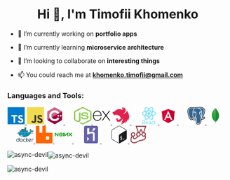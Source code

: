 <h1 align="center">Hi 👋, I'm Timofii Khomenko</h1>  
 
- 🔭 I’m currently working on **portfolio apps**  
  
- 🌱 I’m currently learning **microservice architecture**  
  
- 👯 I’m looking to collaborate on **interesting things**  
  
- 📫 You could reach me at **khomenko.timofii@gmail.com**

<h3 align="left">Languages and Tools:</h3>

<p align="left">
  <a href="https://www.typescriptlang.org/" target="_blank" rel="noreferrer">
    <img
      src="./img/typescript.svg"
      alt="typescript"
      width="40"
      height="40"
    />
  </a>
  <a
    href="https://developer.mozilla.org/en-US/docs/Web/JavaScript"
    target="_blank"
    rel="noreferrer"
  >
    <img
      src="./img/javascript.svg"
      alt="javascript"
      width="40"
      height="40"
    />
  </a>
  <a href="https://www.w3schools.com/cpp/" target="_blank" rel="noreferrer">
    <img
      src="./img/c++.svg"
      alt="cplusplus"
      width="40"
      height="40"
    />
  </a>
  &nbsp&nbsp&nbsp&nbsp
  <a href="https://nodejs.org" target="_blank" rel="noreferrer">
    <img
      src="./img/nodejs.svg"
      alt="nodejs"
      width="40"
      height="40"
    />
    <a href="https://expressjs.com" target="_blank" rel="noreferrer">
      <img
        src="./img/express.png"
        alt="express"
        width="40"
        height="40"
      />
    </a>
  </a>
  <a href="https://nestjs.com/" target="_blank" rel="noreferrer">
    <img
      src="./img/nestjs.svg"
      alt="nestjs"
      width="40"
      height="40"
    />
  </a>
  &nbsp&nbsp&nbsp&nbsp
  <a href="https://reactjs.org/" target="_blank" rel="noreferrer">
    <img
      src="./img/react.svg"
      alt="react"
      width="40"
      height="40"
    />
  </a>
  <a href="https://angular.io" target="_blank" rel="noreferrer">
    <img
      src="./img/angular.svg"
      alt="angular"
      width="40"
      height="40"
    />
  </a>
  &nbsp&nbsp&nbsp&nbsp
  <a href="https://www.postgresql.org" target="_blank" rel="noreferrer">
    <img
      src="./img/postgresql.png"
      alt="postgresql"
      width="40"
      height="40"
    />
  </a>
  <a href="https://www.mongodb.com/" target="_blank" rel="noreferrer">
    <img
      src="./img/mongo.png"
      alt="mongodb"
      width="40"
      height="40"
    />
  </a>
  &nbsp&nbsp&nbsp&nbsp
  <a href="https://www.docker.com/" target="_blank" rel="noreferrer">
    <img
      src="./img/docker.svg"
      alt="docker"
      width="40"
      height="40"
    />
  </a>
  <a href="https://www.rabbitmq.com" target="_blank" rel="noreferrer">
    <img
      src="./img/rmq.svg"
      alt="rabbitMQ"
      width="40"
      height="40"
    />
  </a>
  <a href="https://www.nginx.com" target="_blank" rel="noreferrer">
    <img
      src="./img/nginx.svg"
      alt="nginx"
      width="40"
      height="40"
    />
  </a>
  &nbsp&nbsp&nbsp&nbsp
  <a href="https://heroku.com" target="_blank" rel="noreferrer">
    <img
      src="./img/heroku.svg"
      alt="heroku"
      width="40"
      height="40"
    />
  </a>
  &nbsp&nbsp&nbsp&nbsp
  <a href="https://www.gnu.org/software/bash/" target="_blank" rel="noreferrer">
    <img
      src="./img/bash.svg"
      alt="bash"
      width="40"
      height="40"
    />
  </a>
  <a href="https://jestjs.io" target="_blank" rel="noreferrer">
    <img
      src="./img/jest.svg"
      alt="jest"
      width="40"
      height="40"
    />
  </a>
</p>

<p>
  <img
    align="left"
    src="https://github-readme-stats.vercel.app/api/top-langs/?username=async-devil&layout=compact&count_private=true&cache_seconds=3600&theme=nord"
    alt="async-devil"
  />
</p>

<p>
  <img
    align="center"
    src="https://github-readme-stats.vercel.app/api?username=async-devil&show_icons=true&theme=nord&count_private=true&cache_seconds=3600"
    alt="async-devil"
  />
</p>

<p align="left">
  <img
    src="https://komarev.com/ghpvc/?username=async-devil&label=Profile%20views&color=242929&style=flat-square"
    alt="async-devil"
  />
</p>
